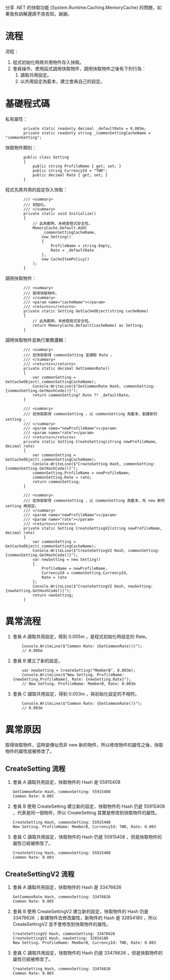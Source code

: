 分享 .NET 的快取功能 (System.Runtime.Caching.MemoryCache) 的問題，如果我有誤解還請不吝告知，謝謝。

# 流程

流程：
1. 程式初始化時將共用物件存入快取。
2. 會員操作，使用函式調用快取物件，調用快取物件之後有下列行為：
   1. 讀取共用設定。
   2. 以共用設定為藍本，建立會員自己的設定。

# 基礎程式碼

私有屬性：

```
        private static readonly decimal _defaultRate = 0.005m;
        private static readonly string _commonSettingCacheName = "commonSetting";
```

快取物件類別：

```
        public class Setting
        {
            public string ProfileName { get; set; }
            public string CurrencyId = "TWD";
            public decimal Rate { get; set; }
        }
```

程式先將共用的設定存入快取：

```
        /// <summary>
        /// 初始化。
        /// </summary>
        private static void Initialize()
        {
            // 此為範例，未檢查程式安全性。
            MemoryCache.Default.Add(
                _commonSettingCacheName,
                new Setting()
                {
                    ProfileName = string.Empty,
                    Rate = _defaultRate
                },
                new CacheItemPolicy()
            );
        }
```

調用快取物件：

```
        /// <summary>
        /// 取得快取物件。
        /// </summary>
        /// <param name="cacheName"></param>
        /// <returns></returns>
        private static Setting GetCacheObject(string cacheName)
        {
            // 此為範例，未檢查程式安全性。
            return MemoryCache.Default[cacheName] as Setting;
        }
```

調用快取物件並執行業務邏輯：

```
        /// <summary>
        /// 從快取取得 commonSetting 並讀取 Rate 。
        /// </summary>
        /// <returns></returns>
        private static decimal GetCommonRate()
        {
            var commonSetting = GetCacheObject(_commonSettingCacheName);
            Console.WriteLine($"GetCommonRate Hash, commonSetting: {commonSetting.GetHashCode()}");
            return commonSetting?.Rate ?? _defaultRate;
        }

        /// <summary>
        /// 從快取取得 commonSetting ，以 commonSetting 為藍本，創建新的 setting 。
        /// </summary>
        /// <param name="newProfileName"></param>
        /// <param name="rate"></param>
        /// <returns></returns>
        private static Setting CreateSetting(string newProfileName, decimal rate)
        {
            var commonSetting = GetCacheObject(_commonSettingCacheName);
            Console.WriteLine($"CreateSetting Hash, commonSetting: {commonSetting.GetHashCode()}");
            commonSetting.ProfileName = newProfileName;
            commonSetting.Rate = rate;
            return commonSetting;
        }

        /// <summary>
        /// 從快取取得 commonSetting ，以 commonSetting 為藍本，先 new 新的 setting 再設定。
        /// </summary>
        /// <param name="newProfileName"></param>
        /// <param name="rate"></param>
        /// <returns></returns>
        private static Setting CreateSettingV2(string newProfileName, decimal rate)
        {
            var commonSetting = GetCacheObject(_commonSettingCacheName);
            Console.WriteLine($"CreateSettingV2 Hash, commonSetting: {commonSetting.GetHashCode()}");
            var newSetting = new Setting()
            {
                ProfileName = newProfileName,
                CurrencyId = commonSetting.CurrencyId,
                Rate = rate
            };
            Console.WriteLine($"CreateSettingV2 Hash, newSetting: {newSetting.GetHashCode()}");
            return newSetting;
        }
```

# 異常流程

1. 會員 A 讀取共用設定，得到 0.005m ，是程式初始化時設定的 Rate。

    ```
        Console.WriteLine($"Common Rate: {GetCommonRate()}");
        // 0.005m
    ```

2. 會員 B 建立了新的設定。

    ```
        var newSetting = CreateSetting("MemberB", 0.003m);
        Console.WriteLine($"New Setting. ProfileName: {newSetting.ProfileName}, Rate: {newSetting.Rate}");
        // New Setting. ProfileName: MemberB, Rate: 0.003m
    ```

3. 會員 C 讀取共用設定，得到 0.003m ，與初始化設定的不相符。

    ```
        Console.WriteLine($"Common Rate: {GetCommonRate()}");
        // 0.003m
    ```

# 異常原因

取得快取物件，這時是傳址而非 new 新的物件，所以修改物件的屬性之後，快取物件的屬性就被修改了。

## CreateSetting 流程

1. 會員 A 讀取共用設定，快取物件的 Hash 是 55915408

    ```
    GetCommonRate Hash, commonSetting: 55915408
    Common Rate: 0.005
    ```

2. 會員 B 使用 CreateSetting 建立新的設定，快取物件的 Hash 仍是 55915408 ，代表是同一個物件，所以 CreateSetting 其實是修改到快取物件的屬性。

    ```
    CreateSetting Hash, commonSetting: 55915408
    New Setting. ProfileName: MemberB, CurrencyId: TWD, Rate: 0.003
    ```

3. 會員 C 讀取共用設定，快取物件的 Hash 仍是 55915408 ，但是快取物件的屬性已經被修改了。

    ```
    CreateSetting Hash, commonSetting: 55915408
    Common Rate: 0.003
    ```

## CreateSettingV2 流程

1. 會員 A 讀取共用設定，快取物件的 Hash 是 33476626

    ```
    GetCommonRate Hash, commonSetting: 33476626
    Common Rate: 0.005
    ```

2. 會員 B 使用 CreateSettingV2 建立新的設定，快取物件的 Hash 仍是 33476626 ；新建物件去修改屬性，新物件的 Hash 是 32854180 ，所以 CreateSettingV2 並不會修改到快取物件的屬性。

    ```
    CreateSettingV2 Hash, commonSetting: 33476626
    CreateSettingV2 Hash, newSetting: 32854180
    New Setting. ProfileName: MemberB, CurrencyId: TWD, Rate: 0.003
    ```

3. 會員 C 讀取共用設定，快取物件的 Hash 仍是 33476626 ，但是快取物件的屬性已經被修改了。

    ```
    CreateSetting Hash, commonSetting: 33476626
    Common Rate: 0.003
    ```